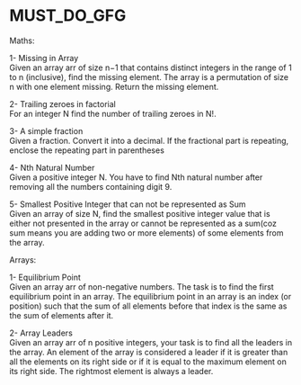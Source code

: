 # MUST_DO_GFG

Maths:</br>

1- Missing in Array </br>
Given an array arr of size n−1 that contains distinct integers in the range of 1 to n (inclusive), find the missing element. The array is a permutation of size n with one element missing. Return the missing element.</br>

2- Trailing zeroes in factorial </br>
For an integer N find the number of trailing zeroes in N!.</br>

3- A simple fraction</br>
Given a fraction. Convert it into a decimal. 
If the fractional part is repeating, enclose the repeating part in parentheses</br>

4- Nth Natural Number</br>
Given a positive integer N. You have to find Nth natural number after removing all the numbers containing digit 9.</br>

5- Smallest Positive Integer that can not be represented as Sum</br>
Given an array of size N, find the smallest positive integer value that is either not presented in the array or cannot be represented as a sum(coz sum means you are adding two or more elements) of some elements from the array.</br>

Arrays:</br>

1- Equilibrium Point</br>
Given an array arr of non-negative numbers. The task is to find the first equilibrium point in an array. The equilibrium point in an array is an index (or position) such that the sum of all elements before that index is the same as the sum of elements after it.</br>

2- Array Leaders</br>
Given an array arr of n positive integers, your task is to find all the leaders in the array. An element of the array is considered a leader if it is greater than all the elements on its right side or if it is equal to the maximum element on its right side. The rightmost element is always a leader.</br>
